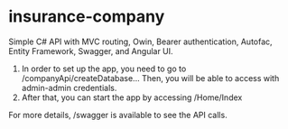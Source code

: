 # insurance-company
Simple C# API with MVC routing, Owin, Bearer authentication, Autofac, Entity Framework, Swagger, and Angular UI.

1) In order to set up the app, you need to go to /companyApi/createDatabase... Then, you will be able to access with admin-admin credentials. 
2) After that, you can start the app by accessing /Home/Index

For more details, /swagger is available to see the API calls. 
